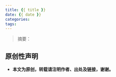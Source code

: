 ```yaml
---
title: {{ title }}
date: {{ date }}
categories:
tags:
---
```


> 摘要：

<!-- more -->

## 原创性声明
- **本文为原创，转载请注明作者、出处及链接，谢谢。**